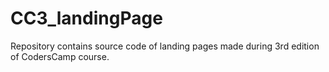 # CC3_landingPage
Repository contains source code of landing pages made during 3rd edition of CodersCamp course.
